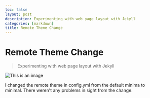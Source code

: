 ```yaml
---
toc: false
layout: post
description: Experimenting with web page layout with Jekyll
categories: [markdown]
title: Remote Theme Change
---
```


# Remote Theme Change
>Experimenting with web page layout with Jekyll

![This is an image](https://user-images.githubusercontent.com/111464916/188237122-ac7a805d-e2b9-4891-9ef2-b036ede99d91.jpg)


I changed the remote theme in config.yml from the default minima to minimal. There weren't any problems in sight from the change. 
